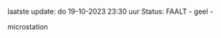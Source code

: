 laatste update: 
do 19-10-2023 23:30   uur 
Status: FAALT - geel - 
<div class="service Y">microstation</div>